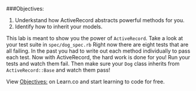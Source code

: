 ###Objectives:
1. Underkstand how ActiveRecord abstracts powerful methods for you.
2. Identify how to inherit your models.

This lab is meant to show you the power of `ActiveRecord`. Take a look at your test suite in `spec/dog_spec.rb` Right now there are eight tests that are all failing. In the past you had to write out each method individually to pass each test. Now with ActiveRecord, the hard work is done for you! Run your tests and watch them fail. Then make sure your `Dog` class inherits from `ActiveRecord::Base` and watch them pass!

<p data-visibility='hidden'>View <a href='https://learn.co/lessons/translating-orm-to-ar' title='Objectives:'>Objectives:</a> on Learn.co and start learning to code for free.</p>
